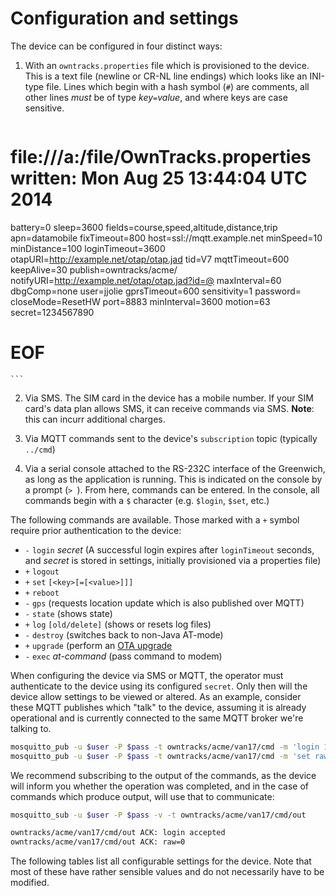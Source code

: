 # Configuration and settings

The device can be configured in four distinct ways:

1. With an `owntracks.properties` file which is provisioned to the device. This is
   a text file (newline or CR-NL line endings) which looks like an INI-type file.
   Lines which begin with a hash symbol (`#`) are comments, all other lines
   *must* be of type _key_`=`_value_, and where keys are case sensitive.
   

	```
# file:///a:/file/OwnTracks.properties written: Mon Aug 25 13:44:04 UTC 2014
battery=0
sleep=3600
fields=course,speed,altitude,distance,trip
apn=datamobile
fixTimeout=800
host=ssl://mqtt.example.net
minSpeed=10
minDistance=100
loginTimeout=3600
otapURI=http://example.net/otap/otap.jad
tid=V7
mqttTimeout=600
keepAlive=30
publish=owntracks/acme/
notifyURI=http://example.net/otap/otap.jad?id=@
maxInterval=60
dbgComp=none
user=jjolie
gprsTimeout=600
sensitivity=1
password=<password>
closeMode=ResetHW
port=8883
minInterval=3600
motion=63
secret=1234567890
# EOF
	```

2. Via SMS. The SIM card in the device has a mobile number. If your SIM card's
   data plan allows SMS, it can receive commands via SMS. **Note**: this can
   incurr additional charges.

3. Via MQTT commands sent to the device's `subscription` topic (typically `../cmd`)

4. Via a serial console attached to the RS-232C interface of the Greenwich, as long
   as the application is running. This is indicated on the console by a prompt (`> `).
   From here, commands can be entered. In the console, all commands begin with a
   `$` character (e.g. `$login`, `$set`, etc.)

The following commands are available. Those marked with a `+` symbol require
prior authentication to the device:

* `-` `login` _secret_ (A successful login expires after `loginTimeout` seconds, and _secret_ is stored in settings, initially provisioned via a properties file)
* `+` `logout`
* `+` `set` `[<key>[=[<value>]]]`
* `+` `reboot`
* `-` `gps` (requests location update which is also published over MQTT)
* `-` `state` (shows state)
* `+` `log` `[old/delete]` (shows or resets log files)
* `-` `destroy` (switches back to non-Java AT-mode)
* `+` `upgrade` (perform an [OTA upgrade](OTAP.md)
* `-` `exec` _at-command_ (pass command to modem)


When configuring the device via SMS or MQTT, the operator must authenticate to
the device using its configured `secret`. Only then will the device allow settings
to be viewed or altered. As an example, consider these MQTT publishes which "talk"
to the device, assuming it is already operational and is currently connected to
the same MQTT broker we're talking to.

```bash
mosquitto_pub -u $user -P $pass -t owntracks/acme/van17/cmd -m 'login 123456'
mosquitto_pub -u $user -P $pass -t owntracks/acme/van17/cmd -m 'set raw=0'
```

We recommend subscribing to the output of the commands, as the device will inform
you whether the operation was completed, and in the case of commands which produce
output, will use that to communicate:

```bash
mosquitto_sub -u $user -P $pass -v -t owntracks/acme/van17/cmd/out

owntracks/acme/van17/cmd/out ACK: login accepted
owntracks/acme/van17/cmd/out ACK: raw=0
```

The following tables list all configurable settings for the device. Note that
most of these have rather sensible values and do not necessarily have to be
modified.
